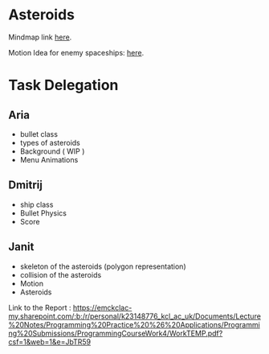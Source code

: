 # Asteroids

Mindmap link [here](https://coggle.it/diagram/Z9GBtkGNzdcZ32hz/t/delegation/e9d66761f34746b5971931e65bfa979950f5116c8969678dbbcac67cc78f7f64).

Motion Idea for enemy spaceships: [here](https://natureofcode.com/autonomous-agents/). 


# Task Delegation

## Aria
- bullet class
- types of asteroids
- Background ( WIP )
- Menu Animations
## Dmitrij
- ship class
- Bullet Physics
- Score 
## Janit
- skeleton of the asteroids (polygon representation)
- collision of the asteroids
- Motion
- Asteroids


Link to the Report : https://emckclac-my.sharepoint.com/:b:/r/personal/k23148776_kcl_ac_uk/Documents/Lecture%20Notes/Programming%20Practice%20%26%20Applications/Programming%20Submissions/ProgrammingCourseWork4/WorkTEMP.pdf?csf=1&web=1&e=JbTR59

